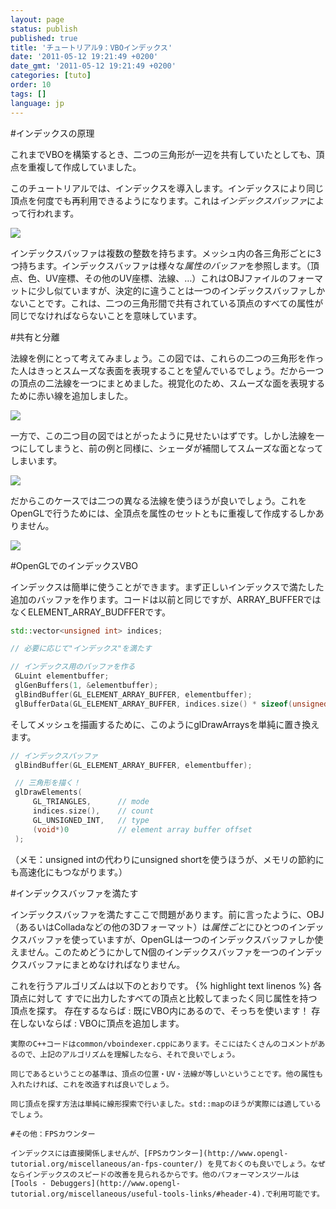 ```yaml
---
layout: page
status: publish
published: true
title: 'チュートリアル9：VBOインデックス'
date: '2011-05-12 19:21:49 +0200'
date_gmt: '2011-05-12 19:21:49 +0200'
categories: [tuto]
order: 10
tags: []
language: jp
---
```


#インデックスの原理

これまでVBOを構築するとき、二つの三角形が一辺を共有していたとしても、頂点を重複して作成していました。

このチュートリアルでは、インデックスを導入します。インデックスにより同じ頂点を何度でも再利用できるようになります。これは*インデックスバッファ*によって行われます。

![]({{site.baseurl}}/assets/images/tuto-9-vbo-indexing/indexing1.png)


インデックスバッファは複数の整数を持ちます。メッシュ内の各三角形ごとに3つ持ちます。インデックスバッファは様々な*属性のバッファ*を参照します。（頂点、色、UV座標、その他のUV座標、法線、…）これはOBJファイルのフォーマットに少し似ていますが、決定的に違うことは一つのインデックスバッファしかないことです。これは、二つの三角形間で共有されている頂点のすべての属性が同じでなければならないことを意味しています。

#共有と分離

法線を例にとって考えてみましょう。この図では、これらの二つの三角形を作った人はきっとスムーズな表面を表現することを望んでいるでしょう。だから一つの頂点の二法線を一つにまとめました。視覚化のため、スムーズな面を表現するために赤い線を追加しました。

![]({{site.baseurl}}/assets/images/tuto-9-vbo-indexing/goodsmooth.png)


一方で、この二つ目の図ではとがったように見せたいはずです。しかし法線を一つにしてしまうと、前の例と同様に、シェーダが補間してスムーズな面となってしまいます。

![]({{site.baseurl}}/assets/images/tuto-9-vbo-indexing/badmooth.png)


だからこのケースでは二つの異なる法線を使うほうが良いでしょう。これをOpenGLで行うためには、全頂点を属性のセットともに重複して作成するしかありません。

![]({{site.baseurl}}/assets/images/tuto-9-vbo-indexing/spiky.png)


#OpenGLでのインデックスVBO

インデックスは簡単に使うことができます。まず正しいインデックスで満たした追加のバッファを作ります。コードは以前と同じですが、ARRAY_BUFFERではなくELEMENT_ARRAY_BUDFFERです。
``` cpp
std::vector<unsigned int> indices;

// 必要に応じて"インデックス"を満たす

// インデックス用のバッファを作る
 GLuint elementbuffer;
 glGenBuffers(1, &elementbuffer);
 glBindBuffer(GL_ELEMENT_ARRAY_BUFFER, elementbuffer);
 glBufferData(GL_ELEMENT_ARRAY_BUFFER, indices.size() * sizeof(unsigned int), &indices[0], GL_STATIC_DRAW);
```
そしてメッシュを描画するために、このようにglDrawArraysを単純に置き換えます。
``` cpp
// インデックスバッファ
 glBindBuffer(GL_ELEMENT_ARRAY_BUFFER, elementbuffer);

 // 三角形を描く！
 glDrawElements(
     GL_TRIANGLES,      // mode
     indices.size(),    // count
     GL_UNSIGNED_INT,   // type
     (void*)0           // element array buffer offset
 );
```
（メモ：unsigned intの代わりにunsigned shortを使うほうが、メモリの節約にも高速化にもつながります。）

#インデックスバッファを満たす

インデックスバッファを満たすここで問題があります。前に言ったように、OBJ（あるいはColladaなどの他の3Dフォーマット）は*属性ごと*にひとつのインデックスバッファを使っていますが、OpenGLは一つのインデックスバッファしか使えません。このためどうにかしてN個のインデックスバッファを一つのインデックスバッファにまとめなければなりません。

これを行うアルゴリズムは以下のとおりです。
{% highlight text linenos %}
各頂点に対して
    すでに出力したすべての頂点と比較してまったく同じ属性を持つ頂点を探す。
    存在するならば :
        既にVBO内にあるので、そっちを使います！
    存在しないならば :
        VBOに頂点を追加します。
```
実際のC++コードはcommon/vboindexer.cppにあります。そこにはたくさんのコメントがあるので、上記のアルゴリズムを理解したなら、それで良いでしょう。

同じであるということの基準は、頂点の位置・UV・法線が等しいということです。他の属性も入れたければ、これを改造すれば良いでしょう。

同じ頂点を探す方法は単純に線形探索で行いました。std::mapのほうが実際には適しているでしょう。

#その他：FPSカウンター

インデックスには直接関係しませんが、[FPSカウンター](http://www.opengl-tutorial.org/miscellaneous/an-fps-counter/) を見ておくのも良いでしょう。なぜならインデックスのスピードの改善を見られるからです。他のパフォーマンスツールは [Tools - Debuggers](http://www.opengl-tutorial.org/miscellaneous/useful-tools-links/#header-4).で利用可能です。
